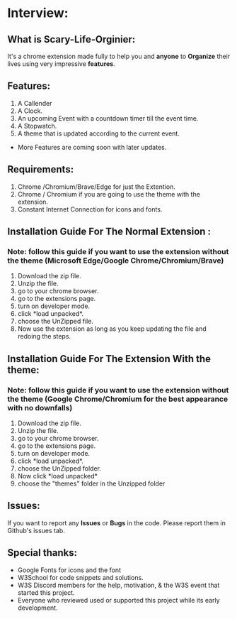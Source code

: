 # Interview:
## What is Scary-Life-Orginier:
It's a chrome extension made fully to help you and 
__anyone__ to __Organize__ their lives using very impressive __features__.
## Features:
1. A Callender
2. A Clock.
3. An upcoming Event with a countdown timer till the event time.
4. A Stopwatch.
5. A theme that is updated according to the current event.
  * More Features are coming soon with later updates.

## Requirements:
  1. Chrome /Chromium/Brave/Edge for just the Extention.
  2. Chrome / Chromium if you are going to use the theme with the extension.
  3. Constant Internet Connection for icons and fonts.


## Installation Guide For The Normal Extension :
  ### Note: follow this guide if you want to use the extension without the theme (Microsoft Edge/Google Chrome/Chromium/Brave)
  1. Download the zip file.
  2. Unzip the file.
  3. go to your chrome browser.
  4. go to the extensions page.
  5. turn on developer mode.
  6. click \*load unpacked\*.
  7. choose the UnZipped file.
  8. Now use the extension as long as you keep updating the file and redoing the steps.
## Installation Guide For The Extension With the theme:
  ### Note: follow this guide if you want to use the extension without the theme (Google Chrome/Chromium for the best appearance with no downfalls)
  1. Download the zip file.
  2. Unzip the file.
  3. go to your chrome browser.
  4. go to the extensions page.
  5. turn on developer mode.
  6. click \*load unpacked\*.
  7. choose the UnZipped folder.
  8. Now click \*load unpacked\*
  9. choose the "themes" folder in the Unzipped folder
## Issues:
  If you want to report any __Issues__ or __Bugs__ in the code. Please report them in Github's issues tab.
## Special thanks:
  * Google Fonts for icons and the font
  * W3School for code snippets and solutions.
  * W3S Discord members for the help, motivation, & the W3S event that started this project.
  * Everyone who reviewed used or supported this project while its early development.

